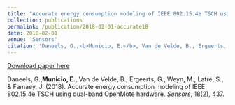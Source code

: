 ```yaml
---
title: "Accurate energy consumption modeling of IEEE 802.15.4e TSCH using dual-band OpenMote hardware"
collection: publications
permalink: /publication/2018-02-01-accurate18
date: 2018-02-01
venue: 'Sensors'
citation: 'Daneels, G.,<b>Municio, E.</b>, Van de Velde, B., Ergeerts, G., Weyn, M., Latré, S., & Famaey, J. (2018). Accurate energy consumption modeling of IEEE 802.15. 4e TSCH using dual-band OpenMote hardware. <i>Sensors</i>, 18(2), 437.'
---
```


[Download paper here](https://www.mdpi.com/1424-8220/18/2/437)

Daneels, G.,<b>Municio, E.</b>, Van de Velde, B., Ergeerts, G., Weyn, M., Latré, S., & Famaey, J. (2018). Accurate energy consumption modeling of IEEE 802.15.4e TSCH using dual-band OpenMote hardware. <i>Sensors</i>, 18(2), 437.